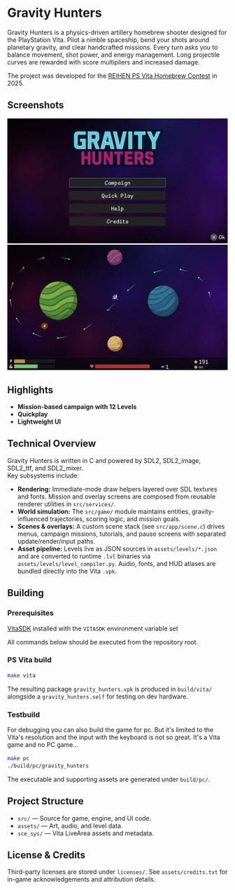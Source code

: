 # Gravity Hunters

Gravity Hunters is a physics-driven artillery homebrew shooter designed for the PlayStation Vita. Pilot a nimble spaceship, bend your shots around planetary gravity, and clear handcrafted missions. Every turn asks you to balance movement, shot power, and energy management. Long projectile curves are rewarded with score multipliers and increased damage.

The project was developed for the [REIHEN PS Vita Homebrew Contest](https://itch.io/jam/reihen-ps-vita-homebrew-contest) in 2025.


## Screenshots

![Main menu](assets/images/main_menu.png)
![Gameplay](assets/images/gameplay.png)

## Highlights

- **Mission-based campaign with 12 Levels**
- **Quickplay** 
- **Lightweight UI**

## Technical Overview

Gravity Hunters is written in C and powered by SDL2, SDL2_image, SDL2_ttf, and SDL2_mixer.  
Key subsystems include:

- **Rendering:** Immediate-mode draw helpers layered over SDL textures and fonts. Mission and overlay screens are composed from reusable renderer utilities in `src/services/`.
- **World simulation:** The `src/game/` module maintains entities, gravity-influenced trajectories, scoring logic, and mission goals.
- **Scenes & overlays:** A custom scene stack (see `src/app/scene.c`) drives menus, campaign missions, tutorials, and pause screens with separated update/render/input paths.
- **Asset pipeline:** Levels live as JSON sources in `assets/levels/*.json` and are converted to runtime `.lvl` binaries via `assets/levels/level_compiler.py`. Audio, fonts, and HUD atlases are bundled directly into the Vita `.vpk`.

## Building

### Prerequisites

[VitaSDK](https://vitasdk.org/) installed with the `VITASDK` environment variable set

All commands below should be executed from the repository root.

### PS Vita build

```bash
make vita
```

The resulting package `gravity_hunters.vpk` is produced in `build/vita/` alongside a `gravity_hunters.self` for testing on dev hardware.

### Testbuild

For debugging you can also build the game for pc. But it's limited to the Vita's resolution and the input with the keyboard is not so great.
It's a Vita game and no PC game...

```bash
make pc
./build/pc/gravity_hunters
```

The executable and supporting assets are generated under `build/pc/`.

## Project Structure

- `src/` — Source for game, engine, and UI code.
- `assets/` — Art, audio, and level data.
- `sce_sys/` — Vita LiveArea assets and metadata.

## License & Credits

Third-party licenses are stored under `licenses/`. See `assets/credits.txt` for in-game acknowledgements and attribution details.
